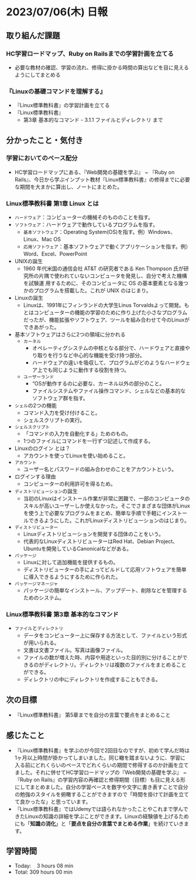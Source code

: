 # 2023/07/06(木) 日報
## 取り組んだ課題
### HC学習ロードマップ、Ruby on Railsまでの学習計画を立てる
- 必要な教材の確認、学習の流れ、修得に掛かる時間の算出などを目に見えるようにしてまとめる

### 『Linuxの基礎コマンドを理解する』
- 『Linux標準教科書』の学習計画を立てる
- 『Linux標準教科書』
  - 第3章 基本的なコマンド - 3.1.1 ファイルとディレクトリ まで


## 分かったこと・気付き
### 学習においてのペース配分
- HC学習ロードマップにある、『Web開発の基礎を学ぶ』 ~ 『Ruby on Rails』、今日から学ぶインプット教材『Linux標準教科書』の修得までに必要な期間を大まかに算出し、ノートにまとめた。

### Linux標準教科書 第1章 Linux とは
- `ハードウェア`：コンピューターの機械そのもののことを指す。
- `ソフトウェア`：ハードウェアで動作しているプログラムを指す。
  - `基本ソフトウェア`：Operating System(OS)を指す。例）Windows、Linux、Mac OS
  - `応用ソフトウェア`：基本ソフトウェアで動くアプリケーションを指す。例）Word、Excel、PowerPoint
- UNIXの誕生
  - 1960 年代米国の通信会社 AT&T の研究者である Ken Thompson 氏が研究所の片隅で使われていないコンピュータを発見し、自分で考えた機構を試験運 用するために、そのコンピュータに OS の基本要素となる幾つかのプログラムを搭載した。これが UNIX のはじまり。
- Linuxの誕生
  - Linuxは、1991年にフィンランドの大学生Linus Torvaldsよって開発。もとはコンピューターの機能の学習のために作り上げた小さなプログラムだったが、機能拡張やソフトウェア、ツールを組み合わせて今のLinuxができあがった。
- 基本ソフトウェアはさらに2つの領域に分かれる
  - `カーネル`
    - オペレーティグシステムの中核となる部分で、ハードウェアと直接やり取りを行うなど中心的な機能を受け持つ部分。
    - ハードウェアの違いを吸収して、プログラムがどのようなハードウェア上でも同じように動作する役割を持つ。
  - `ユーザーランド`
    - “OSが動作するのに必要な、カーネル以外の部分のこと。
    - ファイルシステムやファイル操作コマンド、シェルなどの基本的なソフトウェア群を指す。
- `シェル`の2つの機能
  - コマンド入力を受け付けること。
  - シェルスクリプトの実行。
- `シェルスクリプト`
  - 「コマンドの入力を自動化する」ためのもの。
  - 1つのファイルにコマンドを一行ずつ記述して作成する。
- Linuxのログイン とは？
  - アカウントを使ってLinuxを使い始めること。
- `アカウント`
  - ユーザー名とパスワードの組み合わせのことをアカウントという。
- ログインする理由
  - コンピューターの利用許可を得るため。
- `ディストリビューション`の誕生
  - 当初のLinuxはインストール作業が非常に困難で、一部のコンピュータのスキルが高いユーザーしか使えなかった。そこでさまざまな団体がLinuxを使う上で必要なプログラムをまとめ、簡単な手順で手軽にインストールできるようにした。これがLinuxディストリビューションのはじまり。
- `ディストリビューター`
  - Linuxディストリビューションを開発する団体のことをいう。
  - 代表的なLinuxディストリビューターはRed Hat、Debian Project、Ubuntuを開発しているCanonicalなどがある。
- `パッケージ`
  - Linuxに対して追加機能を提供するもの。
  - ディストリビューターの手によってビルドして応用ソフトウェアを簡単に導入できるようにするために作られた。
- `パッケージマネージャ`
  - パッケージの簡単なインストール、アップデート、削除などを管理するためのシステム。
 
### Linux標準教科書 第3章 基本的なコマンド
- `ファイル`と`ディレクトリ`
  - データをコンピューター上に保存する方法として、ファイルという形式が用いられる。
  - 文書は文書ファイル。写真は画像ファイル。
  - ファイルの数が増えた時、内容や用途といった目的別に分けることができるのがディレクトリ。ディレクトリは複数のファイルをまとめることができる。
  - ディレクトリの中にディレクトリを作成することもできる。


## 次の目標
- 『Linux標準教科書』 第5章までを自分の言葉で要点をまとめること


## 感じたこと
- 『Linux標準教科書』を学ぶのが今回で2回目なのですが、初めて学んだ時は1ヶ月以上時間が掛かってしまいました。同じ轍を踏まないように、学習に入る前にどれくらいのペースでどれくらいの期間で修得するのか計画を立てました。それに併せてHC学習ロードマップの『Web開発の基礎を学ぶ』 ~ 『Ruby on Rails』の学習内容の再確認と修得期間（目標）も目に見える形にしてまとめました。自分の学習ペースを数字や文字に書き表すことで自分の勉強のスタイルを俯瞰することができますので「時間を掛けて計画を立てて良かったな」と思っています。
- 『Linux標準教科書』ではUdemyでは語られなかったことやこれまで学んできたLinuxの知識の詳細を学ぶことができます。Linuxの経験値を上げるためにも「**知識の消化**」と「**要点を自分の言葉でまとめる作業**」を続けていきます。


## 学習時間
- Today:&nbsp;&nbsp;&nbsp; 3 hours 08 min
- Total: 309 hours 00 min
